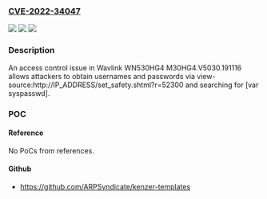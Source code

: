 ### [CVE-2022-34047](https://cve.mitre.org/cgi-bin/cvename.cgi?name=CVE-2022-34047)
![](https://img.shields.io/static/v1?label=Product&message=n%2Fa&color=blue)
![](https://img.shields.io/static/v1?label=Version&message=n%2Fa&color=blue)
![](https://img.shields.io/static/v1?label=Vulnerability&message=n%2Fa&color=brighgreen)

### Description

An access control issue in Wavlink WN530HG4 M30HG4.V5030.191116 allows attackers to obtain usernames and passwords via view-source:http://IP_ADDRESS/set_safety.shtml?r=52300 and searching for [var syspasswd].

### POC

#### Reference
No PoCs from references.

#### Github
- https://github.com/ARPSyndicate/kenzer-templates

